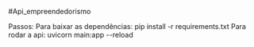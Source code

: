 #Api_empreendedorismo

Passos:
Para baixar as dependências: pip install -r requirements.txt
Para rodar a api: uvicorn main:app --reload
